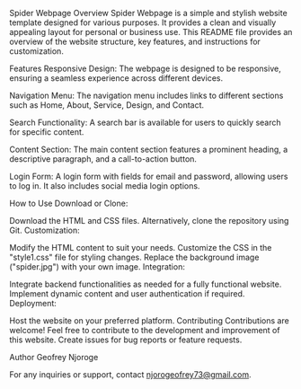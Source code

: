 Spider Webpage
Overview
Spider Webpage is a simple and stylish website template designed for various purposes. It provides a clean and visually appealing layout for personal or business use. This README file provides an overview of the website structure, key features, and instructions for customization.

Features
Responsive Design: The webpage is designed to be responsive, ensuring a seamless experience across different devices.

Navigation Menu: The navigation menu includes links to different sections such as Home, About, Service, Design, and Contact.

Search Functionality: A search bar is available for users to quickly search for specific content.

Content Section: The main content section features a prominent heading, a descriptive paragraph, and a call-to-action button.

Login Form: A login form with fields for email and password, allowing users to log in. It also includes social media login options.

How to Use
Download or Clone:

Download the HTML and CSS files.
Alternatively, clone the repository using Git.
Customization:

Modify the HTML content to suit your needs.
Customize the CSS in the "style1.css" file for styling changes.
Replace the background image ("spider.jpg") with your own image.
Integration:

Integrate backend functionalities as needed for a fully functional website.
Implement dynamic content and user authentication if required.
Deployment:

Host the website on your preferred platform.
Contributing
Contributions are welcome! Feel free to contribute to the development and improvement of this website. Create issues for bug reports or feature requests.

Author
Geofrey Njoroge

For any inquiries or support, contact njorogeofrey73@gmail.com.

